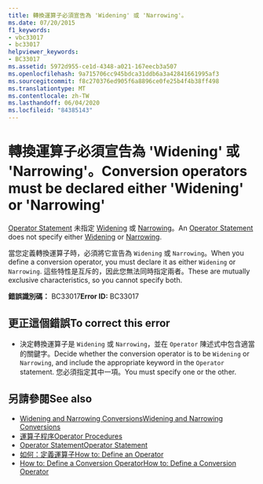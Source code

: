 ```yaml
---
title: 轉換運算子必須宣告為 'Widening' 或 'Narrowing'。
ms.date: 07/20/2015
f1_keywords:
- vbc33017
- bc33017
helpviewer_keywords:
- BC33017
ms.assetid: 5972d955-ce1d-4348-a021-167eecb3a507
ms.openlocfilehash: 9a715706cc945bdca31ddb6a3a42841661995af3
ms.sourcegitcommit: f8c270376ed905f6a8896ce0fe25b4f4b38ff498
ms.translationtype: MT
ms.contentlocale: zh-TW
ms.lasthandoff: 06/04/2020
ms.locfileid: "84385143"
---
```

# <a name="conversion-operators-must-be-declared-either-widening-or-narrowing"></a><span data-ttu-id="b8052-102">轉換運算子必須宣告為 'Widening' 或 'Narrowing'。</span><span class="sxs-lookup"><span data-stu-id="b8052-102">Conversion operators must be declared either 'Widening' or 'Narrowing'</span></span>
<span data-ttu-id="b8052-103">[Operator Statement](../language-reference/statements/operator-statement.md) 未指定 [Widening](../language-reference/modifiers/widening.md) 或 [Narrowing](../language-reference/modifiers/narrowing.md)。</span><span class="sxs-lookup"><span data-stu-id="b8052-103">An [Operator Statement](../language-reference/statements/operator-statement.md) does not specify either [Widening](../language-reference/modifiers/widening.md) or [Narrowing](../language-reference/modifiers/narrowing.md).</span></span>  
  
 <span data-ttu-id="b8052-104">當您定義轉換運算子時，必須將它宣告為 `Widening` 或 `Narrowing`。</span><span class="sxs-lookup"><span data-stu-id="b8052-104">When you define a conversion operator, you must declare it as either `Widening` or `Narrowing`.</span></span> <span data-ttu-id="b8052-105">這些特性是互斥的，因此您無法同時指定兩者。</span><span class="sxs-lookup"><span data-stu-id="b8052-105">These are mutually exclusive characteristics, so you cannot specify both.</span></span>  
  
 <span data-ttu-id="b8052-106">**錯誤識別碼：** BC33017</span><span class="sxs-lookup"><span data-stu-id="b8052-106">**Error ID:** BC33017</span></span>  
  
## <a name="to-correct-this-error"></a><span data-ttu-id="b8052-107">更正這個錯誤</span><span class="sxs-lookup"><span data-stu-id="b8052-107">To correct this error</span></span>  
  
- <span data-ttu-id="b8052-108">決定轉換運算子是 `Widening` 或 `Narrowing`，並在 `Operator` 陳述式中包含適當的關鍵字。</span><span class="sxs-lookup"><span data-stu-id="b8052-108">Decide whether the conversion operator is to be `Widening` or `Narrowing`, and include the appropriate keyword in the `Operator` statement.</span></span> <span data-ttu-id="b8052-109">您必須指定其中一項。</span><span class="sxs-lookup"><span data-stu-id="b8052-109">You must specify one or the other.</span></span>  
  
## <a name="see-also"></a><span data-ttu-id="b8052-110">另請參閱</span><span class="sxs-lookup"><span data-stu-id="b8052-110">See also</span></span>

- [<span data-ttu-id="b8052-111">Widening and Narrowing Conversions</span><span class="sxs-lookup"><span data-stu-id="b8052-111">Widening and Narrowing Conversions</span></span>](../programming-guide/language-features/data-types/widening-and-narrowing-conversions.md)
- [<span data-ttu-id="b8052-112">運算子程序</span><span class="sxs-lookup"><span data-stu-id="b8052-112">Operator Procedures</span></span>](../programming-guide/language-features/procedures/operator-procedures.md)
- [<span data-ttu-id="b8052-113">Operator Statement</span><span class="sxs-lookup"><span data-stu-id="b8052-113">Operator Statement</span></span>](../language-reference/statements/operator-statement.md)
- [<span data-ttu-id="b8052-114">如何：定義運算子</span><span class="sxs-lookup"><span data-stu-id="b8052-114">How to: Define an Operator</span></span>](../programming-guide/language-features/procedures/how-to-define-an-operator.md)
- [<span data-ttu-id="b8052-115">How to: Define a Conversion Operator</span><span class="sxs-lookup"><span data-stu-id="b8052-115">How to: Define a Conversion Operator</span></span>](../programming-guide/language-features/procedures/how-to-define-a-conversion-operator.md)
